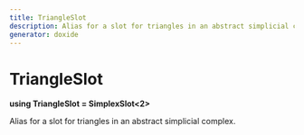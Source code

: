 ```yaml
---
title: TriangleSlot
description: Alias for a slot for triangles in an abstract simplicial complex. 
generator: doxide
---
```



# TriangleSlot

**using TriangleSlot    = SimplexSlot&lt;2&gt;**



Alias for a slot for triangles in an abstract simplicial complex.
 




